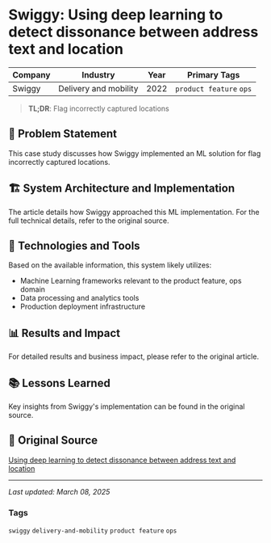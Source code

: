 # Swiggy: Using deep learning to detect dissonance between address text and location

| Company | Industry | Year | Primary Tags | 
|---------|----------|------|--------------|
| Swiggy | Delivery and mobility | 2022 | `product feature` `ops` |

> **TL;DR**: Flag incorrectly captured locations

## 📝 Problem Statement

This case study discusses how Swiggy implemented an ML solution for flag incorrectly captured locations.

## 🏗️ System Architecture and Implementation

The article details how Swiggy approached this ML implementation. For the full technical details, refer to the original source.

## 🔧 Technologies and Tools

Based on the available information, this system likely utilizes:

- Machine Learning frameworks relevant to the product feature, ops domain
- Data processing and analytics tools
- Production deployment infrastructure

## 📊 Results and Impact

For detailed results and business impact, please refer to the original article.

## 📚 Lessons Learned

Key insights from Swiggy's implementation can be found in the original source.

## 🔗 Original Source

[Using deep learning to detect dissonance between address text and location](https://bytes.swiggy.com/using-deep-learning-to-detect-dissonance-between-address-text-and-location-4b228bc2c3fb)

---

*Last updated: March 08, 2025*

### Tags

`swiggy` `delivery-and-mobility` `product feature` `ops`
